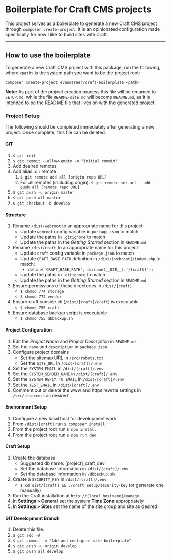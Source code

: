 # Boilerplate for Craft CMS projects

This project serves as a boilerplate to generate a new Craft CMS project through `composer create-project`. It is an opinionated configuration made specifically for how I like to build sites with Craft.


---


## How to use the boilerplate
To generate a new Craft CMS project with this package, run the following, where `<path>` is the system path you want to be the project root:
```
composer create-project evanwarner/craft-boilerplate <path>
```

**Note:** As part of the project creation process this file will be renamed to `SETUP.md`, while the file `README-site.md` will become `README.md`, as it is intended to be the README file that lives on with the generated project.


### Project Setup
The following should be completed immediately after generating a new project. Once complete, this file can be deleted.

#### GIT
1. `$ git init`
1. `$ git commit --allow-empty -m "Initial commit"`
1. Add desired remotes
1. Add alias `all` remote
    1. `$ git remote add all [origin repo URL]`
    1. For all remotes (including origin): `$ git remote set-url --add --push all [remote repo URL]`
1. `$ git push -u origin master`
1. `$ git push all master`
1. `$ git checkout -b develop`

#### Structure
1. Rename `/dist/webroot` to an appropriate name for this project
    - Update `webroot` config variable in `package.json` to match
    - Update the paths in `.gitignore` to match
    - Update the paths in the _Getting Started_ section in `README.md`
1. Rename `/dist/craft` to an appropriate name for this project
    - Update `craft` config variable in `package.json` to match
    - Update `CRAFT_BASE_PATH` definition in `/dist/[webroot]/index.php` to match:
        - `define('CRAFT_BASE_PATH', dirname(__DIR__).'/[craft]');`
    - Update the paths in `.gitignore` to match
    - Update the paths in the _Getting Started_ section in `README.md`
1. Ensure permissions of these directories in `/dist/[craft]`
    - `$ chmod 774 storage`
    - `$ chmod 774 vendor`
1. Ensure craft console cli (`/dist/[craft]/craft`) is executable
    - `$ chmod 755 craft`
1. Ensure database backup script is executable
    - `$ chmod 755 dbbackup.sh`

#### Project Configuration
1. Edit the _Project Name_ and _Project Description_ in `README.md`
1. Set the `name` and `description` in `package.json`
1. Configure project domains
    - Set the sitemap URL in `/src/robots.txt`
    - Set the `SITE_URL` in `/dist/[craft]/.env`
1. Set the `SYSTEM_EMAIL` in `/dist/[craft]/.env`
1. Set the `SYSTEM_SENDER_NAME` in `/dist/[craft]/.env`
1. Set the `SYSTEM_REPLY_TO_EMAIL` in `/dist/[craft]/.env`
1. Set the `TEST_EMAIL` in `/dist/[craft]/.env`
1. Comment out or delete the www and https rewrite settings in `/src/.htaccess` as desired

#### Environment Setup
1. Configure a new local host for development work
1. From `/dist/[craft]` run `$ composer install`
1. From the project root run `$ npm install`
1. From the project root run `$ npm run dev`

#### Craft Setup
1. Create the database
    - Suggested db name: [project]_craft_dev
    - Set the database information in `/dist/[craft]/.env`
    - Set the database information in `/dbbackup.sh`
1. Create a `SECURITY_KEY` in `/dist/[craft]/.env`
    - `$ cd dist/[craft] && ./craft setup/security-key` (or generate one manually)
1. Run the Craft installation at `http://[local hostname]/manage`
1. In **Settings > General** set the system **Time Zone** appropriately
1. In **Settings > Sites** set the name of the site group and site as desired

#### GIT Development Branch
1. Delete this file.
1. `$ git add -A`
1. `$ git commit -m "Add and configure site boilerplate"`
1. `$ git push -u origin develop`
1. `$ git push all develop`
